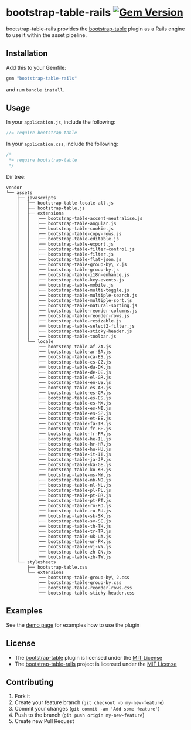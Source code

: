 # bootstrap-table-rails [![Gem Version](https://badge.fury.io/rb/bootstrap-table-rails.png)](http://badge.fury.io/rb/bootstrap-table-rails)

bootstrap-table-rails provides the [bootstrap-table](https://github.com/wenzhixin/bootstrap-table/)
plugin as a Rails engine to use it within the asset pipeline.

## Installation

Add this to your Gemfile:

```ruby
gem "bootstrap-table-rails"
```

and run `bundle install`.

## Usage

In your `application.js`, include the following:

```js
//= require bootstrap-table
```

In your `application.css`, include the following:

```css
/*
 *= require bootstrap-table
 */

```
Dir tree:

``` tree
vendor
└── assets
    ├── javascripts
    │   ├── bootstrap-table-locale-all.js
    │   ├── bootstrap-table.js
    │   ├── extensions
    │   │   ├── bootstrap-table-accent-neutralise.js
    │   │   ├── bootstrap-table-angular.js
    │   │   ├── bootstrap-table-cookie.js
    │   │   ├── bootstrap-table-copy-rows.js
    │   │   ├── bootstrap-table-editable.js
    │   │   ├── bootstrap-table-export.js
    │   │   ├── bootstrap-table-filter-control.js
    │   │   ├── bootstrap-table-filter.js
    │   │   ├── bootstrap-table-flat-json.js
    │   │   ├── bootstrap-table-group-by\ 2.js
    │   │   ├── bootstrap-table-group-by.js
    │   │   ├── bootstrap-table-i18n-enhance.js
    │   │   ├── bootstrap-table-key-events.js
    │   │   ├── bootstrap-table-mobile.js
    │   │   ├── bootstrap-table-multi-toggle.js
    │   │   ├── bootstrap-table-multiple-search.js
    │   │   ├── bootstrap-table-multiple-sort.js
    │   │   ├── bootstrap-table-natural-sorting.js
    │   │   ├── bootstrap-table-reorder-columns.js
    │   │   ├── bootstrap-table-reorder-rows.js
    │   │   ├── bootstrap-table-resizable.js
    │   │   ├── bootstrap-table-select2-filter.js
    │   │   ├── bootstrap-table-sticky-header.js
    │   │   └── bootstrap-table-toolbar.js
    │   └── locale
    │       ├── bootstrap-table-af-ZA.js
    │       ├── bootstrap-table-ar-SA.js
    │       ├── bootstrap-table-ca-ES.js
    │       ├── bootstrap-table-cs-CZ.js
    │       ├── bootstrap-table-da-DK.js
    │       ├── bootstrap-table-de-DE.js
    │       ├── bootstrap-table-el-GR.js
    │       ├── bootstrap-table-en-US.js
    │       ├── bootstrap-table-es-AR.js
    │       ├── bootstrap-table-es-CR.js
    │       ├── bootstrap-table-es-ES.js
    │       ├── bootstrap-table-es-MX.js
    │       ├── bootstrap-table-es-NI.js
    │       ├── bootstrap-table-es-SP.js
    │       ├── bootstrap-table-et-EE.js
    │       ├── bootstrap-table-fa-IR.js
    │       ├── bootstrap-table-fr-BE.js
    │       ├── bootstrap-table-fr-FR.js
    │       ├── bootstrap-table-he-IL.js
    │       ├── bootstrap-table-hr-HR.js
    │       ├── bootstrap-table-hu-HU.js
    │       ├── bootstrap-table-it-IT.js
    │       ├── bootstrap-table-ja-JP.js
    │       ├── bootstrap-table-ka-GE.js
    │       ├── bootstrap-table-ko-KR.js
    │       ├── bootstrap-table-ms-MY.js
    │       ├── bootstrap-table-nb-NO.js
    │       ├── bootstrap-table-nl-NL.js
    │       ├── bootstrap-table-pl-PL.js
    │       ├── bootstrap-table-pt-BR.js
    │       ├── bootstrap-table-pt-PT.js
    │       ├── bootstrap-table-ro-RO.js
    │       ├── bootstrap-table-ru-RU.js
    │       ├── bootstrap-table-sk-SK.js
    │       ├── bootstrap-table-sv-SE.js
    │       ├── bootstrap-table-th-TH.js
    │       ├── bootstrap-table-tr-TR.js
    │       ├── bootstrap-table-uk-UA.js
    │       ├── bootstrap-table-ur-PK.js
    │       ├── bootstrap-table-vi-VN.js
    │       ├── bootstrap-table-zh-CN.js
    │       └── bootstrap-table-zh-TW.js
    └── stylesheets
        ├── bootstrap-table.css
        └── extensions
            ├── bootstrap-table-group-by\ 2.css
            ├── bootstrap-table-group-by.css
            ├── bootstrap-table-reorder-rows.css
            └── bootstrap-table-sticky-header.css
```



## Examples

See the [demo page](http://bootstrap-table.wenzhixin.net.cn) for examples how to use the plugin

## License

* The [bootstrap-table](https://github.com/wenzhixin/bootstrap-table/) plugin is licensed under the
[MIT License](http://opensource.org/licenses/mit-license.html)
* The [bootstrap-table-rails](https://github.com/bjevanchiu/bootstrap-table-rails) project is
 licensed under the [MIT License](http://opensource.org/licenses/mit-license.html)

## Contributing

1. Fork it
2. Create your feature branch (`git checkout -b my-new-feature`)
3. Commit your changes (`git commit -am 'Add some feature'`)
4. Push to the branch (`git push origin my-new-feature`)
5. Create new Pull Request
